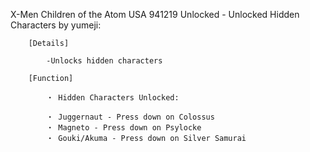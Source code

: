 X-Men Children of the Atom USA 941219 Unlocked - Unlocked Hidden Characters by yumeji:

        [Details]

            -Unlocks hidden characters

        [Function]

            ・ Hidden Characters Unlocked:

            ・ Juggernaut - Press down on Colossus
            ・ Magneto - Press down on Psylocke
            ・ Gouki/Akuma - Press down on Silver Samurai
